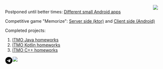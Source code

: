  <img align="right" src="https://github-readme-stats.vercel.app/api/top-langs/?username=NULL31337&hide=javascript,html&theme=gotham" />

Postponed until better times: [Different small Android apps](https://github.com/NULL31337/RetrofitTraining)

Competitive game "Memorize": [Server side (ktor)](https://github.com/NULL31337/MemorizeGame)
 and [Client side (Android)](https://github.com/NULL31337/MemorizeGameAndroid)

Сompleted projects:
1) [ITMO Java homeworks](https://github.com/NULL31337/Paradigms---Java)
2) [ITMO Kotlin homeworks](https://github.com/NULL31337/Kotlin_HW)
3) [ITMO C++ homeworks](https://github.com/NULL31337/CPP-KT)

<a href="https://t.me/NULL3301">
         <img src= "telegram.png" width="5%" align = "left">
         <img align="" src="https://komarev.com/ghpvc/?username=NULL31337" />
</a>

